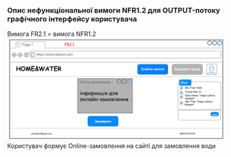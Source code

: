 ### Опис нефункціональної вимоги NFR1.2 для OUTPUT-потоку графічного інтерфейсу користувача
Вимога FR2.1 = вимога NFR1.2 
![](NFR2.1.png)
Користувач формує Online-замовлення на сайті для замовлення води